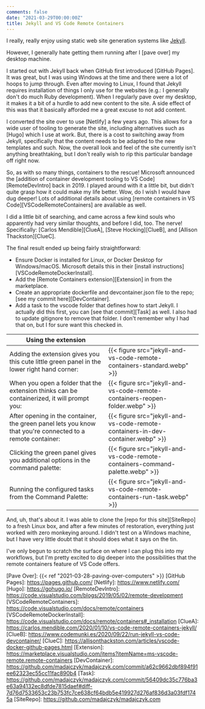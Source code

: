 ```yaml
---
comments: false
date: "2021-03-29T00:00:00Z"
title: Jekyll and VS Code Remote Containers
---
```


I really, really enjoy using static web site generation systems like [Jekyll].

However, I generally hate getting them running after I [pave over] my desktop machine.

I started out with Jekyll back when GitHub first introduced [GitHub Pages]. It was great, but I was using Windows at the
time and there were a lot of hoops to jump through.  Even after moving to Linux, I found that Jekyll requires
installation of things I only use for the websites (e.g.: I generally don't do much Ruby development).  When I regularly
pave over my desktop, it makes it a bit of a hurdle to add new content to the site.  A side effect of this was that it 
basically afforded me a great excuse to not add content.

I converted the site over to use [Netlify] a few years ago.  This allows for a wide user of tooling to generate the
site, including alternatives such as [Hugo] which I use at work.  But, there is a cost to switching away from Jekyll,
specifically that the content needs to be adapted to the new templates and such.  Now, the overall look and feel of the
site currently isn't anything breathtaking, but I don't really wish to rip this particular bandage off right now.

So, as with so many things, containers to the rescue!  Microsoft announced the
[addition of container development tooling to VS Code][RemoteDevIntro] back in 2019.  I played around with it a little
bit, but didn't quite grasp how it could make my life better.  Wow, do I wish I would have dug deeper!  Lots of
additional details about using [remote containers in VS Code][VSCodeRemoteContainers] are available as well.

I did a little bit of searching, and came across a few kind souls who apparently had very similar thoughts, and before I
did, too.  The nerve!  Specifically: [Carlos Mendible][ClueA], [Steve Hocking][ClueB], and [Allison Thackston][ClueC].

The final result ended up being fairly straightforward:

* Ensure Docker is installed for Linux, or Docker Desktop for Windows/macOS. Microsoft details this in their
[install instructions][VSCodeRemoteDockerInstall].
* Add the [Remote Containers extension][Extension] in from the marketplace.
* Create an appropriate dockerfile and devcontainer.json file to the repo; [see my commit here][DevContainer].
* Add a task to the vscode folder that defines how to start Jekyll.  I actually did this first, you can
[see that commit][Task] as well.  I also had to update gitignore to remove that folder.  I don't remember why I had that
on, but I for sure want this checked in.

| Using the extension | |
|-|-|
| Adding the extension gives you this cute little green panel in the lower right hand corner: | {{< figure src="jekyll-and-vs-code-remote-containers-standard.webp" >}} |
| When you open a folder that the extension thinks can be containerized, it will prompt you: | {{< figure src="jekyll-and-vs-code-remote-containers-reopen-folder.webp" >}} |
| After opening in the container, the green panel lets you know that you're connected to a remote container: | {{< figure src="jekyll-and-vs-code-remote-containers-in-dev-container.webp" >}} | 
| Clicking the green panel gives you additional options in the command palette: | {{< figure src="jekyll-and-vs-code-remote-containers-command-palette.webp" >}} |
| Running the configured tasks from the Command Palette: | {{< figure src="jekyll-and-vs-code-remote-containers-run-task.webp" >}} |

And, uh, that's about it.  I was able to clone the [repo for this site][SiteRepo] to a fresh Linux box, and after a few
minutes of restoration, everything just worked with zero monkeying around.  I didn't test on a Windows machine, but I
have very little doubt that it should does what it says on the tin.

I've only begun to scratch the surface on where I can plug this into my workflows, but I'm pretty excited to dig deeper
into the possibilities that the remote containers feature of VS Code offers.

[Jekyll]: https://jekyllrb.com/

[Pave Over]: {{< ref "2021-03-28-paving-over-computers" >}}
[GitHub Pages]: https://pages.github.com/
[Netlify]: https://www.netlify.com/
[Hugo]: https://gohugo.io/
[RemoteDevIntro]: https://code.visualstudio.com/blogs/2019/05/02/remote-development
[VSCodeRemoteContainers]: https://code.visualstudio.com/docs/remote/containers
[VSCodeRemoteDockerInstall]: https://code.visualstudio.com/docs/remote/containers#_installation
[ClueA]: https://carlos.mendible.com/2020/01/10/vs-code-remote-containers-jekyll/
[ClueB]: https://www.codemunki.es/2020/09/22/run-jekyll-vs-code-devcontainer/
[ClueC]: https://allisonthackston.com/articles/vscode-docker-github-pages.html
[Extension]: https://marketplace.visualstudio.com/items?itemName=ms-vscode-remote.remote-containers
[DevContainer]: https://github.com/madajczyk/madajczyk.com/commit/a62c9662dbf894f91ee62323ec55cc11fac890b4
[Task]: https://github.com/madajczyk/madajczyk.com/commit/56409dc35c776ba3e63a94132ec8dfde7815daef#diff-7d76d7533653c23b753fc7ce638cf64bdb5e419927d276af836d3a03fdf1745a
[SiteRepo]: https://github.com/madajczyk/madajczyk.com